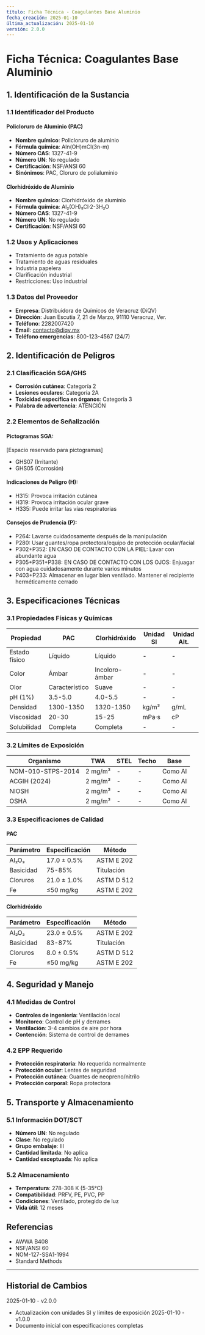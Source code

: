 ```yaml
---
título: Ficha Técnica - Coagulantes Base Aluminio
fecha_creación: 2025-01-10
última_actualización: 2025-01-10
versión: 2.0.0
---
```


# Ficha Técnica: Coagulantes Base Aluminio

## 1. Identificación de la Sustancia

### 1.1 Identificador del Producto
#### Policloruro de Aluminio (PAC)
- **Nombre químico**: Policloruro de aluminio
- **Fórmula química**: Aln(OH)mCl(3n-m)
- **Número CAS**: 1327-41-9
- **Número UN**: No regulado
- **Certificación**: NSF/ANSI 60
- **Sinónimos**: PAC, Cloruro de polialuminio

#### Clorhidróxido de Aluminio
- **Nombre químico**: Clorhidróxido de aluminio
- **Fórmula química**: Al₂(OH)₅Cl·2-3H₂O
- **Número CAS**: 1327-41-9
- **Número UN**: No regulado
- **Certificación**: NSF/ANSI 60

### 1.2 Usos y Aplicaciones
- Tratamiento de agua potable
- Tratamiento de aguas residuales
- Industria papelera
- Clarificación industrial
- Restricciones: Uso industrial

### 1.3 Datos del Proveedor
- **Empresa**: Distribuidora de Químicos de Veracruz (DiQV)
- **Dirección**: Juan Escutia 7, 21 de Marzo, 91110 Veracruz, Ver.
- **Teléfono**: 2282007420
- **Email**: contacto@diqv.mx
- **Teléfono emergencias**: 800-123-4567 (24/7)

## 2. Identificación de Peligros

### 2.1 Clasificación SGA/GHS
- **Corrosión cutánea**: Categoría 2
- **Lesiones oculares**: Categoría 2A
- **Toxicidad específica en órganos**: Categoría 3
- **Palabra de advertencia**: ATENCIÓN

### 2.2 Elementos de Señalización
#### Pictogramas SGA:
[Espacio reservado para pictogramas]
- GHS07 (Irritante)
- GHS05 (Corrosión)

#### Indicaciones de Peligro (H):
- H315: Provoca irritación cutánea
- H319: Provoca irritación ocular grave
- H335: Puede irritar las vías respiratorias

#### Consejos de Prudencia (P):
- P264: Lavarse cuidadosamente después de la manipulación
- P280: Usar guantes/ropa protectora/equipo de protección ocular/facial
- P302+P352: EN CASO DE CONTACTO CON LA PIEL: Lavar con abundante agua
- P305+P351+P338: EN CASO DE CONTACTO CON LOS OJOS: Enjuagar con agua cuidadosamente durante varios minutos
- P403+P233: Almacenar en lugar bien ventilado. Mantener el recipiente herméticamente cerrado

## 3. Especificaciones Técnicas

### 3.1 Propiedades Físicas y Químicas
| Propiedad | PAC | Clorhidróxido | Unidad SI | Unidad Alt. |
|-----------|-----|---------------|------------|-------------|
| Estado físico | Líquido | Líquido | - | - |
| Color | Ámbar | Incoloro-ámbar | - | - |
| Olor | Característico | Suave | - | - |
| pH (1%) | 3.5-5.0 | 4.0-5.5 | - | - |
| Densidad | 1300-1350 | 1320-1350 | kg/m³ | g/mL |
| Viscosidad | 20-30 | 15-25 | mPa·s | cP |
| Solubilidad | Completa | Completa | - | - |

### 3.2 Límites de Exposición
| Organismo | TWA | STEL | Techo | Base |
|-----------|-----|------|-------|------|
| NOM-010-STPS-2014 | 2 mg/m³ | - | - | Como Al |
| ACGIH (2024) | 2 mg/m³ | - | - | Como Al |
| NIOSH | 2 mg/m³ | - | - | Como Al |
| OSHA | 2 mg/m³ | - | - | Como Al |

### 3.3 Especificaciones de Calidad
#### PAC
| Parámetro | Especificación | Método |
|-----------|----------------|---------|
| Al₂O₃ | 17.0 ± 0.5% | ASTM E 202 |
| Basicidad | 75-85% | Titulación |
| Cloruros | 21.0 ± 1.0% | ASTM D 512 |
| Fe | ≤50 mg/kg | ASTM E 202 |

#### Clorhidróxido
| Parámetro | Especificación | Método |
|-----------|----------------|---------|
| Al₂O₃ | 23.0 ± 0.5% | ASTM E 202 |
| Basicidad | 83-87% | Titulación |
| Cloruros | 8.0 ± 0.5% | ASTM D 512 |
| Fe | ≤50 mg/kg | ASTM E 202 |

## 4. Seguridad y Manejo

### 4.1 Medidas de Control
- **Controles de ingeniería**: Ventilación local
- **Monitoreo**: Control de pH y derrames
- **Ventilación**: 3-4 cambios de aire por hora
- **Contención**: Sistema de control de derrames

### 4.2 EPP Requerido
- **Protección respiratoria**: No requerida normalmente
- **Protección ocular**: Lentes de seguridad
- **Protección cutánea**: Guantes de neopreno/nitrilo
- **Protección corporal**: Ropa protectora

## 5. Transporte y Almacenamiento

### 5.1 Información DOT/SCT
- **Número UN**: No regulado
- **Clase**: No regulado
- **Grupo embalaje**: III
- **Cantidad limitada**: No aplica
- **Cantidad exceptuada**: No aplica

### 5.2 Almacenamiento
- **Temperatura**: 278-308 K (5-35°C)
- **Compatibilidad**: PRFV, PE, PVC, PP
- **Condiciones**: Ventilado, protegido de luz
- **Vida útil**: 12 meses

## Referencias
- AWWA B408
- NSF/ANSI 60
- NOM-127-SSA1-1994
- Standard Methods

---
## Historial de Cambios
2025-01-10 - v2.0.0
- Actualización con unidades SI y límites de exposición
2025-01-10 - v1.0.0
- Documento inicial con especificaciones completas